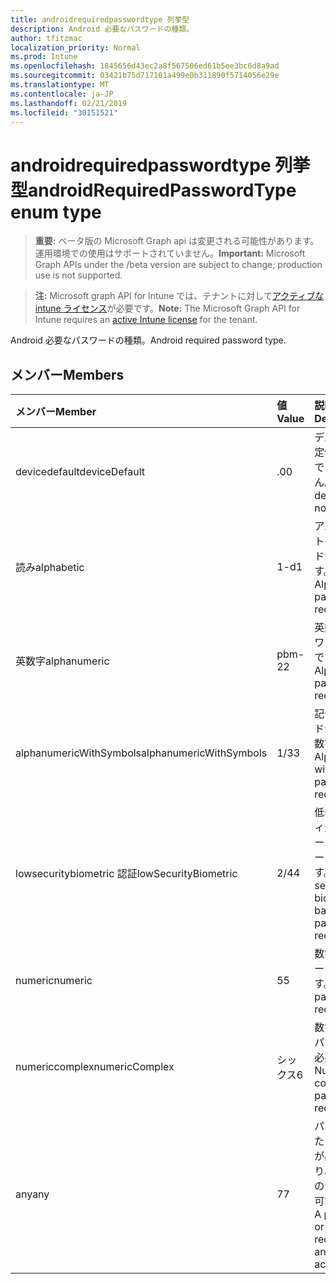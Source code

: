 ```yaml
---
title: androidrequiredpasswordtype 列挙型
description: Android 必要なパスワードの種類。
author: tfitzmac
localization_priority: Normal
ms.prod: Intune
ms.openlocfilehash: 1845656d43ec2a8f567506ed61b5ee3bc6d8a9ad
ms.sourcegitcommit: 03421b75d717101a499e0b311890f5714056e29e
ms.translationtype: MT
ms.contentlocale: ja-JP
ms.lasthandoff: 02/21/2019
ms.locfileid: "30151521"
---
```

# <a name="androidrequiredpasswordtype-enum-type"></a><span data-ttu-id="f36ee-103">androidrequiredpasswordtype 列挙型</span><span class="sxs-lookup"><span data-stu-id="f36ee-103">androidRequiredPasswordType enum type</span></span>

> <span data-ttu-id="f36ee-104">**重要:** ベータ版の Microsoft Graph api は変更される可能性があります。運用環境での使用はサポートされていません。</span><span class="sxs-lookup"><span data-stu-id="f36ee-104">**Important:** Microsoft Graph APIs under the /beta version are subject to change; production use is not supported.</span></span>

> <span data-ttu-id="f36ee-105">**注:** Microsoft graph API for Intune では、テナントに対して[アクティブな intune ライセンス](https://go.microsoft.com/fwlink/?linkid=839381)が必要です。</span><span class="sxs-lookup"><span data-stu-id="f36ee-105">**Note:** The Microsoft Graph API for Intune requires an [active Intune license](https://go.microsoft.com/fwlink/?linkid=839381) for the tenant.</span></span>

<span data-ttu-id="f36ee-106">Android 必要なパスワードの種類。</span><span class="sxs-lookup"><span data-stu-id="f36ee-106">Android required password type.</span></span>

## <a name="members"></a><span data-ttu-id="f36ee-107">メンバー</span><span class="sxs-lookup"><span data-stu-id="f36ee-107">Members</span></span>
|<span data-ttu-id="f36ee-108">メンバー</span><span class="sxs-lookup"><span data-stu-id="f36ee-108">Member</span></span>|<span data-ttu-id="f36ee-109">値</span><span class="sxs-lookup"><span data-stu-id="f36ee-109">Value</span></span>|<span data-ttu-id="f36ee-110">説明</span><span class="sxs-lookup"><span data-stu-id="f36ee-110">Description</span></span>|
|:---|:---|:---|
|<span data-ttu-id="f36ee-111">devicedefault</span><span class="sxs-lookup"><span data-stu-id="f36ee-111">deviceDefault</span></span>|<span data-ttu-id="f36ee-112">.0</span><span class="sxs-lookup"><span data-stu-id="f36ee-112">0</span></span>|<span data-ttu-id="f36ee-113">デバイスの既定値。意図的ではありません。</span><span class="sxs-lookup"><span data-stu-id="f36ee-113">Device default value, no intent.</span></span>|
|<span data-ttu-id="f36ee-114">読み</span><span class="sxs-lookup"><span data-stu-id="f36ee-114">alphabetic</span></span>|<span data-ttu-id="f36ee-115">1-d</span><span class="sxs-lookup"><span data-stu-id="f36ee-115">1</span></span>|<span data-ttu-id="f36ee-116">アルファベットのパスワードが必要です。</span><span class="sxs-lookup"><span data-stu-id="f36ee-116">Alphabetic password required.</span></span>|
|<span data-ttu-id="f36ee-117">英数字</span><span class="sxs-lookup"><span data-stu-id="f36ee-117">alphanumeric</span></span>|<span data-ttu-id="f36ee-118">pbm-2</span><span class="sxs-lookup"><span data-stu-id="f36ee-118">2</span></span>|<span data-ttu-id="f36ee-119">英数字のパスワードが必要です。</span><span class="sxs-lookup"><span data-stu-id="f36ee-119">Alphanumeric password required.</span></span>|
|<span data-ttu-id="f36ee-120">alphanumericWithSymbols</span><span class="sxs-lookup"><span data-stu-id="f36ee-120">alphanumericWithSymbols</span></span>|<span data-ttu-id="f36ee-121">1/3</span><span class="sxs-lookup"><span data-stu-id="f36ee-121">3</span></span>|<span data-ttu-id="f36ee-122">記号パスワードが必要な英数字。</span><span class="sxs-lookup"><span data-stu-id="f36ee-122">Alphanumeric with symbols password required.</span></span>|
|<span data-ttu-id="f36ee-123">lowsecuritybiometric 認証</span><span class="sxs-lookup"><span data-stu-id="f36ee-123">lowSecurityBiometric</span></span>|<span data-ttu-id="f36ee-124">2/4</span><span class="sxs-lookup"><span data-stu-id="f36ee-124">4</span></span>|<span data-ttu-id="f36ee-125">低セキュリティ生体認証ベースのパスワードが必要です。</span><span class="sxs-lookup"><span data-stu-id="f36ee-125">Low security biometrics based password required.</span></span>|
|<span data-ttu-id="f36ee-126">numeric</span><span class="sxs-lookup"><span data-stu-id="f36ee-126">numeric</span></span>|<span data-ttu-id="f36ee-127">5</span><span class="sxs-lookup"><span data-stu-id="f36ee-127">5</span></span>|<span data-ttu-id="f36ee-128">数字のパスワードが必要です。</span><span class="sxs-lookup"><span data-stu-id="f36ee-128">Numeric password required.</span></span>|
|<span data-ttu-id="f36ee-129">numericcomplex</span><span class="sxs-lookup"><span data-stu-id="f36ee-129">numericComplex</span></span>|<span data-ttu-id="f36ee-130">シックス</span><span class="sxs-lookup"><span data-stu-id="f36ee-130">6</span></span>|<span data-ttu-id="f36ee-131">数字の複雑なパスワードが必要です。</span><span class="sxs-lookup"><span data-stu-id="f36ee-131">Numeric complex password required.</span></span>|
|<span data-ttu-id="f36ee-132">any</span><span class="sxs-lookup"><span data-stu-id="f36ee-132">any</span></span>|<span data-ttu-id="f36ee-133">7</span><span class="sxs-lookup"><span data-stu-id="f36ee-133">7</span></span>|<span data-ttu-id="f36ee-134">パスワードまたはパターンが必要であり、任意のものが受け入れ可能である。</span><span class="sxs-lookup"><span data-stu-id="f36ee-134">A password or pattern is required, and any is acceptable.</span></span>|




